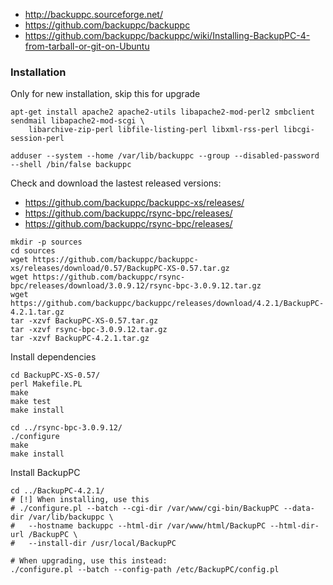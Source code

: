 * http://backuppc.sourceforge.net/
* https://github.com/backuppc/backuppc
* https://github.com/backuppc/backuppc/wiki/Installing-BackupPC-4-from-tarball-or-git-on-Ubuntu

### Installation
Only for new installation, skip this for upgrade
```shell
apt-get install apache2 apache2-utils libapache2-mod-perl2 smbclient sendmail libapache2-mod-scgi \
    libarchive-zip-perl libfile-listing-perl libxml-rss-perl libcgi-session-perl
    
adduser --system --home /var/lib/backuppc --group --disabled-password --shell /bin/false backuppc
```
Check and download the lastest released versions:
* https://github.com/backuppc/backuppc-xs/releases/
* https://github.com/backuppc/rsync-bpc/releases/
* https://github.com/backuppc/rsync-bpc/releases/
```shell
mkdir -p sources
cd sources
wget https://github.com/backuppc/backuppc-xs/releases/download/0.57/BackupPC-XS-0.57.tar.gz
wget https://github.com/backuppc/rsync-bpc/releases/download/3.0.9.12/rsync-bpc-3.0.9.12.tar.gz
wget https://github.com/backuppc/backuppc/releases/download/4.2.1/BackupPC-4.2.1.tar.gz
tar -xzvf BackupPC-XS-0.57.tar.gz
tar -xzvf rsync-bpc-3.0.9.12.tar.gz
tar -xzvf BackupPC-4.2.1.tar.gz
```
Install dependencies
```shell
cd BackupPC-XS-0.57/
perl Makefile.PL
make
make test
make install

cd ../rsync-bpc-3.0.9.12/
./configure
make
make install
```
Install BackupPC
```shell
cd ../BackupPC-4.2.1/
# [!] When installing, use this
# ./configure.pl --batch --cgi-dir /var/www/cgi-bin/BackupPC --data-dir /var/lib/backuppc \
#   --hostname backuppc --html-dir /var/www/html/BackupPC --html-dir-url /BackupPC \
#   --install-dir /usr/local/BackupPC

# When upgrading, use this instead:
./configure.pl --batch --config-path /etc/BackupPC/config.pl
```
